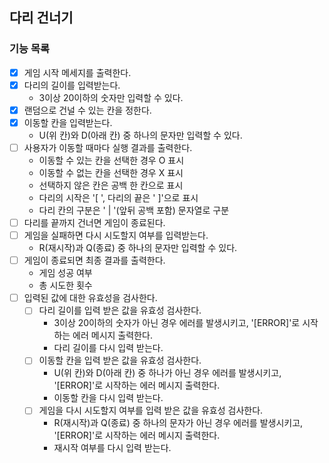 ## 다리 건너기

### 기능 목록

- [x] 게임 시작 메세지를 출력한다.
- [x] 다리의 길이를 입력받는다.
  - 3이상 20이하의 숫자만 입력할 수 있다.
- [x] 랜덤으로 건널 수 있는 칸을 정한다.
- [x] 이동할 칸을 입력받는다.
  - U(위 칸)와 D(아래 칸) 중 하나의 문자만 입력할 수 있다.
- [ ] 사용자가 이동할 때마다 실행 결과를 출력한다.
  - 이동할 수 있는 칸을 선택한 경우 O 표시
  - 이동할 수 없는 칸을 선택한 경우 X 표시
  - 선택하지 않은 칸은 공백 한 칸으로 표시
  - 다리의 시작은 '[ ', 다리의 끝은 ' ]'으로 표시
  - 다리 칸의 구분은 ' | '(앞뒤 공백 포함) 문자열로 구분
- [ ] 다리를 끝까지 건너면 게임이 종료된다.
- [ ] 게임을 실패하면 다시 시도할지 여부를 입력받는다.
  - R(재시작)과 Q(종료) 중 하나의 문자만 입력할 수 있다.
- [ ] 게임이 종료되면 최종 결과를 출력한다.
  - 게임 성공 여부
  - 총 시도한 횟수
- [ ] 입력된 값에 대한 유효성을 검사한다.
  - [ ] 다리 길이를 입력 받은 값을 유효성 검사한다.
    - 3이상 20이하의 숫자가 아닌 경우 에러를 발생시키고, '[ERROR]'로 시작하는 에러 메시지 출력한다.
    - 다리 길이를 다시 입력 받는다.
  - [ ] 이동할 칸을 입력 받은 값을 유효성 검사한다.
    - U(위 칸)와 D(아래 칸) 중 하나가 아닌 경우 에러를 발생시키고, '[ERROR]'로 시작하는 에러 메시지 출력한다.
    - 이동할 칸을 다시 입력 받는다.
  - [ ] 게임을 다시 시도할지 여부를 입력 받은 값을 유효성 검사한다.
    - R(재시작)과 Q(종료) 중 하나의 문자가 아닌 경우 에러를 발생시키고, '[ERROR]'로 시작하는 에러 메시지 출력한다.
    - 재시작 여부를 다시 입력 받는다.
